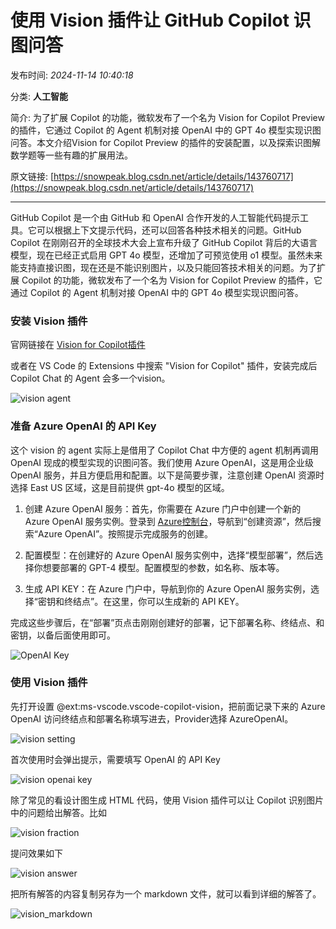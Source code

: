# 使用 Vision 插件让 GitHub Copilot 识图问答

发布时间: *2024-11-14 10:40:18*

分类: __人工智能__

简介: 为了扩展 Copilot 的功能，微软发布了一个名为 Vision for Copilot Preview 的插件，它通过 Copilot 的 Agent 机制对接 OpenAI 中的 GPT 4o 模型实现识图问答。本文介绍Vision for Copilot Preview 的插件的安装配置，以及探索识图解数学题等一些有趣的扩展用法。

原文链接: [https://snowpeak.blog.csdn.net/article/details/143760717](https://snowpeak.blog.csdn.net/article/details/143760717)

---------

GitHub Copilot 是一个由 GitHub 和 OpenAI 合作开发的人工智能代码提示工具。它可以根据上下文提示代码，还可以回答各种技术相关的问题。GitHub Copilot 在刚刚召开的全球技术大会上宣布升级了 GitHub Copilot 背后的大语言模型，现在已经正式启用 GPT 4o 模型，还增加了可预览使用 o1 模型。虽然未来能支持直接识图，现在还是不能识别图片，以及只能回答技术相关的问题。为了扩展 Copilot 的功能，微软发布了一个名为 Vision for Copilot Preview 的插件，它通过 Copilot 的 Agent 机制对接 OpenAI 中的 GPT 4o 模型实现识图问答。

### 安装 Vision 插件

官网链接在 [Vision for Copilot插件](<https://marketplace.visualstudio.com/items?itemName=ms-vscode.vscode-copilot-vision> "Vision for Copilot插件")

或者在 VS Code 的 Extensions 中搜索 "Vision for Copilot" 插件，安装完成后 Copilot Chat 的 Agent 会多一个vision。

![vision agent](../assets/img/20241114_Vision_GitHub_Copilot_01.png)

### 准备 Azure OpenAI 的 API Key

这个 vision 的 agent 实际上是借用了 Copilot Chat 中方便的 agent 机制再调用 OpenAI 现成的模型实现的识图问答。我们使用 Azure OpenAI，这是用企业级 OpenAI 服务，并且方便启用和配置。以下是简要步骤，注意创建 OpenAI 资源时选择 East US 区域，这是目前提供 gpt-4o 模型的区域。

  1. 创建 Azure OpenAI 服务：首先，你需要在 Azure 门户中创建一个新的 Azure OpenAI 服务实例。登录到 [Azure控制台](<https://portal.azure.com/> "Azure控制台")，导航到“创建资源”，然后搜索“Azure OpenAI”。按照提示完成服务的创建。

  2. 配置模型：在创建好的 Azure OpenAI 服务实例中，选择“模型部署”，然后选择你想要部署的 GPT-4 模型。配置模型的参数，如名称、版本等。

  3. 生成 API KEY：在 Azure 门户中，导航到你的 Azure OpenAI 服务实例，选择“密钥和终结点”。在这里，你可以生成新的 API KEY。

完成这些步骤后，在“部署”页点击刚刚创建好的部署，记下部署名称、终结点、和密钥，以备后面使用即可。

![OpenAI Key](../assets/img/20241114_Vision_GitHub_Copilot_02.png)

### 使用 Vision 插件

先打开设置 @ext:ms-vscode.vscode-copilot-vision，把前面记录下来的 Azure OpenAI 访问终结点和部署名称填写进去，Provider选择 AzureOpenAI。

![vision setting](../assets/img/20241114_Vision_GitHub_Copilot_03.png)

首次使用时会弹出提示，需要填写 OpenAI 的 API Key

![vision openai key](../assets/img/20241114_Vision_GitHub_Copilot_04.png)

除了常见的看设计图生成 HTML 代码，使用 Vision 插件可以让 Copilot 识别图片中的问题给出解答。比如

![vision fraction](../assets/img/20241114_Vision_GitHub_Copilot_05.png)

提问效果如下

![vision answer](../assets/img/20241114_Vision_GitHub_Copilot_06.png)

把所有解答的内容复制另存为一个 markdown 文件，就可以看到详细的解答了。

![vision_markdown](../assets/img/20241114_Vision_GitHub_Copilot_07.png)